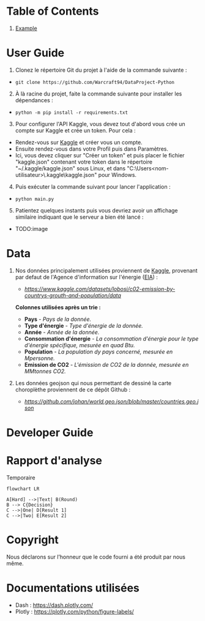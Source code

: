 # Table of Contents
1. [Example](#example)

# User Guide
1. Clonez le répertoire Git du projet à l'aide de la commande suivante :
-     git clone https://github.com/Warcraft94/DataProject-Python
2. À là racine du projet, faite la commande suivante pour installer les dépendances :
-     python -m pip install -r requirements.txt
3. Pour configurer l'API Kaggle, vous devez tout d'abord vous crée un compte sur Kaggle et crée un token. Pour cela :
- Rendez-vous sur [Kaggle](https://www.kaggle.com/) et créer vous un compte.
- Ensuite rendez-vous dans votre Profil puis dans Paramètres.
- Ici, vous devez cliquer sur "Créer un token" et puis placer le fichier "kaggle.json" contenant votre token dans le répertoire "~/.kaggle/kaggle.json" sous Linux, et dans "C:\Users\<nom-utilisateur>\\.kaggle\kaggle.json" pour Windows.
4. Puis exécuter la commande suivant pour lancer l'application :
-     python main.py
5. Patientez quelques instants puis vous devriez avoir un affichage similaire indiquant que le serveur a bien été lancé :
- TODO:image

# Data
1. Nos données principalement utilisées proviennent de [Kaggle](https://www.kaggle.com/), provenant par defaut de l'Agence d'information sur l'énergie ([EIA](https://www.eia.gov/)) :
   - *https://www.kaggle.com/datasets/lobosi/c02-emission-by-countrys-grouth-and-population/data*
     
    **Colonnes utilisées après un trie :**
    - **Pays** - *Pays de la donnée.*
    - **Type d'énergie** - *Type d'énergie de la donnée.*
    - **Année** - *Année de la donnée.*
    - **Consommation d'énergie** - *La consommation d'énergie pour le type d'énergie spécifique, mesurée en quad Btu.*
    - **Population** - *La population dy pays concerné, mesurée en Mpersonne.*
    - **Emission de CO2** - *L'émission de CO2 de la donnée, mesurée en MMtonnes CO2.*

2. Les données geojson qui nous permettant de dessiné la carte choroplèthe proviennent de ce dépôt Github :
   - *https://github.com/johan/world.geo.json/blob/master/countries.geo.json*

# Developer Guide

# Rapport d'analyse

Temporaire
```mermaid
flowchart LR

A[Hard] -->|Text| B(Round)
B --> C{Decision}
C -->|One| D[Result 1]
C -->|Two| E[Result 2]
```


# Copyright
Nous déclarons sur l’honneur que le code fourni a été produit par nous même.

# Documentations utilisées
- Dash : https://dash.plotly.com/ 
- Plotly : https://plotly.com/python/figure-labels/ 
